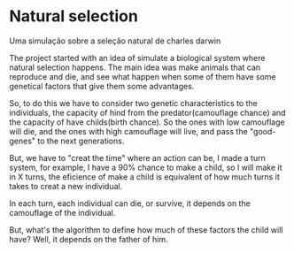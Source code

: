 # Natural selection
Uma simulação sobre a seleção natural de charles darwin


The project started with an idea of simulate a biological system where natural selection happens. The main idea was make animals that can reproduce and die, and see what happen when some of them have some genetical factors that give them some advantages.

So, to do this we have to consider two genetic characteristics to the individuals, the capacity of hind from the predator(camouflage chance) and the capacity of have childs(birth chance). So the ones with low camouflage will die, and the ones with high camouflage will live, and pass the "good-genes" to the next generations.

But, we have to "creat the time" where an action can be, I made a turn system, for example, I have a 90% chance to make a child, so I will make it in X turns, the eficience of make a child is equivalent of how much turns it takes to creat a new individual.

In each turn, each individual can die, or survive, it depends on the camouflage of the individual.

But, what's the algorithm to define how much of these factors the child will have? Well, it depends on the father of him.

